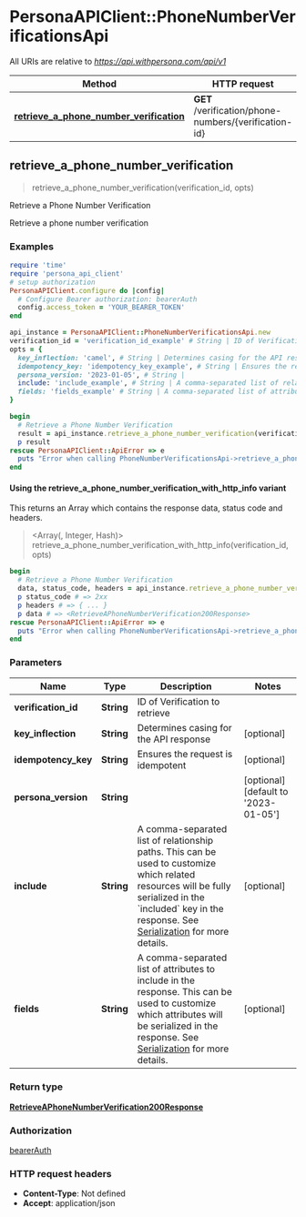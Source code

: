 # PersonaAPIClient::PhoneNumberVerificationsApi

All URIs are relative to *https://api.withpersona.com/api/v1*

| Method | HTTP request | Description |
| ------ | ------------ | ----------- |
| [**retrieve_a_phone_number_verification**](PhoneNumberVerificationsApi.md#retrieve_a_phone_number_verification) | **GET** /verification/phone-numbers/{verification-id} | Retrieve a Phone Number Verification |


## retrieve_a_phone_number_verification

> <RetrieveAPhoneNumberVerification200Response> retrieve_a_phone_number_verification(verification_id, opts)

Retrieve a Phone Number Verification

Retrieve a phone number verification

### Examples

```ruby
require 'time'
require 'persona_api_client'
# setup authorization
PersonaAPIClient.configure do |config|
  # Configure Bearer authorization: bearerAuth
  config.access_token = 'YOUR_BEARER_TOKEN'
end

api_instance = PersonaAPIClient::PhoneNumberVerificationsApi.new
verification_id = 'verification_id_example' # String | ID of Verification to retrieve
opts = {
  key_inflection: 'camel', # String | Determines casing for the API response
  idempotency_key: 'idempotency_key_example', # String | Ensures the request is idempotent
  persona_version: '2023-01-05', # String | 
  include: 'include_example', # String | A comma-separated list of relationship paths. This can be used to customize which related resources will be fully serialized in the `included` key in the response. See [Serialization](https://docs.withpersona.com/reference/serialization#inclusion-of-related-resources) for more details.
  fields: 'fields_example' # String | A comma-separated list of attributes to include in the response. This can be used to customize which attributes will be serialized in the response. See [Serialization](https://docs.withpersona.com/reference/serialization#sparse-fieldsets) for more details.
}

begin
  # Retrieve a Phone Number Verification
  result = api_instance.retrieve_a_phone_number_verification(verification_id, opts)
  p result
rescue PersonaAPIClient::ApiError => e
  puts "Error when calling PhoneNumberVerificationsApi->retrieve_a_phone_number_verification: #{e}"
end
```

#### Using the retrieve_a_phone_number_verification_with_http_info variant

This returns an Array which contains the response data, status code and headers.

> <Array(<RetrieveAPhoneNumberVerification200Response>, Integer, Hash)> retrieve_a_phone_number_verification_with_http_info(verification_id, opts)

```ruby
begin
  # Retrieve a Phone Number Verification
  data, status_code, headers = api_instance.retrieve_a_phone_number_verification_with_http_info(verification_id, opts)
  p status_code # => 2xx
  p headers # => { ... }
  p data # => <RetrieveAPhoneNumberVerification200Response>
rescue PersonaAPIClient::ApiError => e
  puts "Error when calling PhoneNumberVerificationsApi->retrieve_a_phone_number_verification_with_http_info: #{e}"
end
```

### Parameters

| Name | Type | Description | Notes |
| ---- | ---- | ----------- | ----- |
| **verification_id** | **String** | ID of Verification to retrieve |  |
| **key_inflection** | **String** | Determines casing for the API response | [optional] |
| **idempotency_key** | **String** | Ensures the request is idempotent | [optional] |
| **persona_version** | **String** |  | [optional][default to &#39;2023-01-05&#39;] |
| **include** | **String** | A comma-separated list of relationship paths. This can be used to customize which related resources will be fully serialized in the &#x60;included&#x60; key in the response. See [Serialization](https://docs.withpersona.com/reference/serialization#inclusion-of-related-resources) for more details. | [optional] |
| **fields** | **String** | A comma-separated list of attributes to include in the response. This can be used to customize which attributes will be serialized in the response. See [Serialization](https://docs.withpersona.com/reference/serialization#sparse-fieldsets) for more details. | [optional] |

### Return type

[**RetrieveAPhoneNumberVerification200Response**](RetrieveAPhoneNumberVerification200Response.md)

### Authorization

[bearerAuth](../README.md#bearerAuth)

### HTTP request headers

- **Content-Type**: Not defined
- **Accept**: application/json

